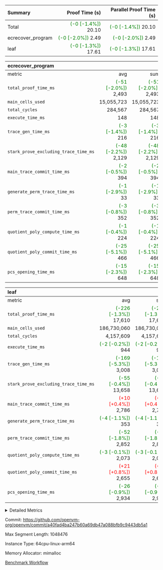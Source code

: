 | Summary | Proof Time (s) | Parallel Proof Time (s) |
|:---|---:|---:|
| Total | <span style='color: green'>(-0 [-1.4%])</span> 20.10 | <span style='color: green'>(-0 [-1.4%])</span> 20.10 |
| ecrecover_program | <span style='color: green'>(-0 [-2.0%])</span> 2.49 | <span style='color: green'>(-0 [-2.0%])</span> 2.49 |
| leaf | <span style='color: green'>(-0 [-1.3%])</span> 17.61 | <span style='color: green'>(-0 [-1.3%])</span> 17.61 |


| ecrecover_program |||||
|:---|---:|---:|---:|---:|
|metric|avg|sum|max|min|
| `total_proof_time_ms ` | <span style='color: green'>(-51 [-2.0%])</span> 2,493 | <span style='color: green'>(-51 [-2.0%])</span> 2,493 | <span style='color: green'>(-51 [-2.0%])</span> 2,493 | <span style='color: green'>(-51 [-2.0%])</span> 2,493 |
| `main_cells_used     ` |  15,055,723 |  15,055,723 |  15,055,723 |  15,055,723 |
| `total_cycles        ` |  284,567 |  284,567 |  284,567 |  284,567 |
| `execute_time_ms     ` |  148 |  148 |  148 |  148 |
| `trace_gen_time_ms   ` | <span style='color: green'>(-3 [-1.4%])</span> 216 | <span style='color: green'>(-3 [-1.4%])</span> 216 | <span style='color: green'>(-3 [-1.4%])</span> 216 | <span style='color: green'>(-3 [-1.4%])</span> 216 |
| `stark_prove_excluding_trace_time_ms` | <span style='color: green'>(-48 [-2.2%])</span> 2,129 | <span style='color: green'>(-48 [-2.2%])</span> 2,129 | <span style='color: green'>(-48 [-2.2%])</span> 2,129 | <span style='color: green'>(-48 [-2.2%])</span> 2,129 |
| `main_trace_commit_time_ms` | <span style='color: green'>(-2 [-0.5%])</span> 394 | <span style='color: green'>(-2 [-0.5%])</span> 394 | <span style='color: green'>(-2 [-0.5%])</span> 394 | <span style='color: green'>(-2 [-0.5%])</span> 394 |
| `generate_perm_trace_time_ms` | <span style='color: green'>(-1 [-2.9%])</span> 33 | <span style='color: green'>(-1 [-2.9%])</span> 33 | <span style='color: green'>(-1 [-2.9%])</span> 33 | <span style='color: green'>(-1 [-2.9%])</span> 33 |
| `perm_trace_commit_time_ms` | <span style='color: green'>(-3 [-0.8%])</span> 352 | <span style='color: green'>(-3 [-0.8%])</span> 352 | <span style='color: green'>(-3 [-0.8%])</span> 352 | <span style='color: green'>(-3 [-0.8%])</span> 352 |
| `quotient_poly_compute_time_ms` | <span style='color: green'>(-1 [-0.4%])</span> 224 | <span style='color: green'>(-1 [-0.4%])</span> 224 | <span style='color: green'>(-1 [-0.4%])</span> 224 | <span style='color: green'>(-1 [-0.4%])</span> 224 |
| `quotient_poly_commit_time_ms` | <span style='color: green'>(-25 [-5.1%])</span> 466 | <span style='color: green'>(-25 [-5.1%])</span> 466 | <span style='color: green'>(-25 [-5.1%])</span> 466 | <span style='color: green'>(-25 [-5.1%])</span> 466 |
| `pcs_opening_time_ms ` | <span style='color: green'>(-15 [-2.3%])</span> 648 | <span style='color: green'>(-15 [-2.3%])</span> 648 | <span style='color: green'>(-15 [-2.3%])</span> 648 | <span style='color: green'>(-15 [-2.3%])</span> 648 |

| leaf |||||
|:---|---:|---:|---:|---:|
|metric|avg|sum|max|min|
| `total_proof_time_ms ` | <span style='color: green'>(-226 [-1.3%])</span> 17,610 | <span style='color: green'>(-226 [-1.3%])</span> 17,610 | <span style='color: green'>(-226 [-1.3%])</span> 17,610 | <span style='color: green'>(-226 [-1.3%])</span> 17,610 |
| `main_cells_used     ` |  186,730,060 |  186,730,060 |  186,730,060 |  186,730,060 |
| `total_cycles        ` |  4,157,609 |  4,157,609 |  4,157,609 |  4,157,609 |
| `execute_time_ms     ` | <span style='color: green'>(-2 [-0.2%])</span> 944 | <span style='color: green'>(-2 [-0.2%])</span> 944 | <span style='color: green'>(-2 [-0.2%])</span> 944 | <span style='color: green'>(-2 [-0.2%])</span> 944 |
| `trace_gen_time_ms   ` | <span style='color: green'>(-169 [-5.3%])</span> 3,008 | <span style='color: green'>(-169 [-5.3%])</span> 3,008 | <span style='color: green'>(-169 [-5.3%])</span> 3,008 | <span style='color: green'>(-169 [-5.3%])</span> 3,008 |
| `stark_prove_excluding_trace_time_ms` | <span style='color: green'>(-55 [-0.4%])</span> 13,658 | <span style='color: green'>(-55 [-0.4%])</span> 13,658 | <span style='color: green'>(-55 [-0.4%])</span> 13,658 | <span style='color: green'>(-55 [-0.4%])</span> 13,658 |
| `main_trace_commit_time_ms` | <span style='color: red'>(+10 [+0.4%])</span> 2,786 | <span style='color: red'>(+10 [+0.4%])</span> 2,786 | <span style='color: red'>(+10 [+0.4%])</span> 2,786 | <span style='color: red'>(+10 [+0.4%])</span> 2,786 |
| `generate_perm_trace_time_ms` | <span style='color: green'>(-4 [-1.1%])</span> 353 | <span style='color: green'>(-4 [-1.1%])</span> 353 | <span style='color: green'>(-4 [-1.1%])</span> 353 | <span style='color: green'>(-4 [-1.1%])</span> 353 |
| `perm_trace_commit_time_ms` | <span style='color: green'>(-52 [-1.8%])</span> 2,852 | <span style='color: green'>(-52 [-1.8%])</span> 2,852 | <span style='color: green'>(-52 [-1.8%])</span> 2,852 | <span style='color: green'>(-52 [-1.8%])</span> 2,852 |
| `quotient_poly_compute_time_ms` | <span style='color: green'>(-3 [-0.1%])</span> 2,073 | <span style='color: green'>(-3 [-0.1%])</span> 2,073 | <span style='color: green'>(-3 [-0.1%])</span> 2,073 | <span style='color: green'>(-3 [-0.1%])</span> 2,073 |
| `quotient_poly_commit_time_ms` | <span style='color: red'>(+21 [+0.8%])</span> 2,655 | <span style='color: red'>(+21 [+0.8%])</span> 2,655 | <span style='color: red'>(+21 [+0.8%])</span> 2,655 | <span style='color: red'>(+21 [+0.8%])</span> 2,655 |
| `pcs_opening_time_ms ` | <span style='color: green'>(-26 [-0.9%])</span> 2,934 | <span style='color: green'>(-26 [-0.9%])</span> 2,934 | <span style='color: green'>(-26 [-0.9%])</span> 2,934 | <span style='color: green'>(-26 [-0.9%])</span> 2,934 |



<details>
<summary>Detailed Metrics</summary>

| group | real_layer_proof_time_ms | num_segments | keygen_time_ms | commit_exe_time_ms |
| --- | --- | --- | --- | --- |
| ecrecover_program |  | 1 | 1,161 | 11 | 
| leaf | 17,751 |  |  |  | 

| group | air_name | quotient_deg | interactions | constraints |
| --- | --- | --- | --- | --- |
| ecrecover_program | AccessAdapterAir<16> | 4 | 5 | 11 | 
| ecrecover_program | AccessAdapterAir<2> | 4 | 5 | 11 | 
| ecrecover_program | AccessAdapterAir<32> | 4 | 5 | 11 | 
| ecrecover_program | AccessAdapterAir<4> | 4 | 5 | 11 | 
| ecrecover_program | AccessAdapterAir<64> | 4 | 5 | 11 | 
| ecrecover_program | AccessAdapterAir<8> | 4 | 5 | 11 | 
| ecrecover_program | BitwiseOperationLookupAir<8> | 2 | 2 | 4 | 
| ecrecover_program | KeccakVmAir | 4 | 321 | 4,380 | 
| ecrecover_program | MemoryMerkleAir<8> | 4 | 4 | 38 | 
| ecrecover_program | PersistentBoundaryAir<8> | 4 | 3 | 5 | 
| ecrecover_program | PhantomAir | 4 | 3 | 4 | 
| ecrecover_program | Poseidon2PeripheryAir<BabyBearParameters>, 1> | 2 | 1 | 286 | 
| ecrecover_program | ProgramAir | 1 | 1 | 4 | 
| ecrecover_program | RangeTupleCheckerAir<2> | 1 | 1 | 4 | 
| ecrecover_program | Rv32HintStoreAir | 4 | 19 | 21 | 
| ecrecover_program | VariableRangeCheckerAir | 1 | 1 | 4 | 
| ecrecover_program | VmAirWrapper<Rv32BaseAluAdapterAir, BaseAluCoreAir<4, 8> | 4 | 19 | 30 | 
| ecrecover_program | VmAirWrapper<Rv32BaseAluAdapterAir, LessThanCoreAir<4, 8> | 4 | 17 | 35 | 
| ecrecover_program | VmAirWrapper<Rv32BaseAluAdapterAir, ShiftCoreAir<4, 8> | 4 | 23 | 84 | 
| ecrecover_program | VmAirWrapper<Rv32BranchAdapterAir, BranchEqualCoreAir<4> | 4 | 11 | 17 | 
| ecrecover_program | VmAirWrapper<Rv32BranchAdapterAir, BranchLessThanCoreAir<4, 8> | 4 | 13 | 32 | 
| ecrecover_program | VmAirWrapper<Rv32CondRdWriteAdapterAir, Rv32JalLuiCoreAir> | 4 | 10 | 15 | 
| ecrecover_program | VmAirWrapper<Rv32IsEqualModAdapterAir<2, 1, 32, 32>, ModularIsEqualCoreAir<32, 4, 8> | 4 | 25 | 217 | 
| ecrecover_program | VmAirWrapper<Rv32JalrAdapterAir, Rv32JalrCoreAir> | 4 | 16 | 16 | 
| ecrecover_program | VmAirWrapper<Rv32LoadStoreAdapterAir, LoadSignExtendCoreAir<4, 8> | 4 | 18 | 21 | 
| ecrecover_program | VmAirWrapper<Rv32LoadStoreAdapterAir, LoadStoreCoreAir<4> | 4 | 17 | 27 | 
| ecrecover_program | VmAirWrapper<Rv32MultAdapterAir, DivRemCoreAir<4, 8> | 4 | 25 | 72 | 
| ecrecover_program | VmAirWrapper<Rv32MultAdapterAir, MulHCoreAir<4, 8> | 4 | 24 | 23 | 
| ecrecover_program | VmAirWrapper<Rv32MultAdapterAir, MultiplicationCoreAir<4, 8> | 4 | 19 | 13 | 
| ecrecover_program | VmAirWrapper<Rv32RdWriteAdapterAir, Rv32AuipcCoreAir> | 4 | 11 | 12 | 
| ecrecover_program | VmAirWrapper<Rv32VecHeapAdapterAir<1, 2, 2, 32, 32>, FieldExpressionCoreAir> | 4 | 411 | 378 | 
| ecrecover_program | VmAirWrapper<Rv32VecHeapAdapterAir<2, 1, 1, 32, 32>, FieldExpressionCoreAir> | 4 | 156 | 150 | 
| ecrecover_program | VmAirWrapper<Rv32VecHeapAdapterAir<2, 2, 2, 32, 32>, FieldExpressionCoreAir> | 4 | 422 | 351 | 
| ecrecover_program | VmConnectorAir | 4 | 3 | 8 | 
| leaf | AccessAdapterAir<2> | 4 | 5 | 11 | 
| leaf | AccessAdapterAir<4> | 4 | 5 | 11 | 
| leaf | AccessAdapterAir<8> | 4 | 5 | 11 | 
| leaf | FriReducedOpeningAir | 4 | 31 | 52 | 
| leaf | NativePoseidon2Air<BabyBearParameters>, 1> | 4 | 176 | 555 | 
| leaf | PhantomAir | 4 | 3 | 4 | 
| leaf | ProgramAir | 1 | 1 | 4 | 
| leaf | VariableRangeCheckerAir | 1 | 1 | 4 | 
| leaf | VmAirWrapper<AluNativeAdapterAir, FieldArithmeticCoreAir> | 4 | 15 | 23 | 
| leaf | VmAirWrapper<BranchNativeAdapterAir, BranchEqualCoreAir<1> | 4 | 11 | 22 | 
| leaf | VmAirWrapper<JalNativeAdapterAir, JalCoreAir> | 4 | 7 | 6 | 
| leaf | VmAirWrapper<NativeAdapterAir<2, 0>, PublicValuesCoreAir> | 4 | 11 | 23 | 
| leaf | VmAirWrapper<NativeLoadStoreAdapterAir<1>, NativeLoadStoreCoreAir<1> | 4 | 15 | 16 | 
| leaf | VmAirWrapper<NativeLoadStoreAdapterAir<4>, NativeLoadStoreCoreAir<4> | 4 | 15 | 16 | 
| leaf | VmAirWrapper<NativeVectorizedAdapterAir<4>, FieldExtensionCoreAir> | 4 | 15 | 23 | 
| leaf | VmConnectorAir | 4 | 3 | 8 | 
| leaf | VolatileBoundaryAir | 4 | 4 | 16 | 

| group | air_name | idx | rows | prep_cols | perm_cols | main_cols | cells |
| --- | --- | --- | --- | --- | --- | --- | --- |
| leaf | AccessAdapterAir<2> | 0 | 1,048,576 |  | 12 | 11 | 24,117,248 | 
| leaf | AccessAdapterAir<4> | 0 | 524,288 |  | 12 | 13 | 13,107,200 | 
| leaf | AccessAdapterAir<8> | 0 | 512 |  | 12 | 17 | 14,848 | 
| leaf | FriReducedOpeningAir | 0 | 1,048,576 |  | 36 | 25 | 63,963,136 | 
| leaf | NativePoseidon2Air<BabyBearParameters>, 1> | 0 | 131,072 |  | 216 | 399 | 80,609,280 | 
| leaf | PhantomAir | 0 | 32,768 |  | 8 | 6 | 458,752 | 
| leaf | ProgramAir | 0 | 1,048,576 |  | 8 | 10 | 18,874,368 | 
| leaf | VariableRangeCheckerAir | 0 | 262,144 | 2 | 8 | 1 | 2,359,296 | 
| leaf | VmAirWrapper<AluNativeAdapterAir, FieldArithmeticCoreAir> | 0 | 2,097,152 |  | 20 | 29 | 102,760,448 | 
| leaf | VmAirWrapper<BranchNativeAdapterAir, BranchEqualCoreAir<1> | 0 | 1,048,576 |  | 16 | 23 | 40,894,464 | 
| leaf | VmAirWrapper<JalNativeAdapterAir, JalCoreAir> | 0 | 65,536 |  | 12 | 9 | 1,376,256 | 
| leaf | VmAirWrapper<NativeAdapterAir<2, 0>, PublicValuesCoreAir> | 0 | 64 |  | 16 | 23 | 2,496 | 
| leaf | VmAirWrapper<NativeLoadStoreAdapterAir<1>, NativeLoadStoreCoreAir<1> | 0 | 1,048,576 |  | 24 | 22 | 48,234,496 | 
| leaf | VmAirWrapper<NativeLoadStoreAdapterAir<4>, NativeLoadStoreCoreAir<4> | 0 | 131,072 |  | 24 | 31 | 7,208,960 | 
| leaf | VmAirWrapper<NativeVectorizedAdapterAir<4>, FieldExtensionCoreAir> | 0 | 262,144 |  | 20 | 38 | 15,204,352 | 
| leaf | VmConnectorAir | 0 | 2 | 1 | 8 | 4 | 24 | 
| leaf | VolatileBoundaryAir | 0 | 2,097,152 |  | 8 | 11 | 39,845,888 | 

| group | air_name | segment | rows | prep_cols | perm_cols | main_cols | cells |
| --- | --- | --- | --- | --- | --- | --- | --- |
| ecrecover_program | AccessAdapterAir<16> | 0 | 16,384 |  | 12 | 25 | 606,208 | 
| ecrecover_program | AccessAdapterAir<2> | 0 | 256 |  | 12 | 11 | 5,888 | 
| ecrecover_program | AccessAdapterAir<32> | 0 | 8,192 |  | 12 | 41 | 434,176 | 
| ecrecover_program | AccessAdapterAir<4> | 0 | 128 |  | 12 | 13 | 3,200 | 
| ecrecover_program | AccessAdapterAir<8> | 0 | 32,768 |  | 12 | 17 | 950,272 | 
| ecrecover_program | BitwiseOperationLookupAir<8> | 0 | 65,536 | 3 | 8 | 2 | 655,360 | 
| ecrecover_program | KeccakVmAir | 0 | 128 |  | 532 | 3,163 | 472,960 | 
| ecrecover_program | MemoryMerkleAir<8> | 0 | 4,096 |  | 12 | 32 | 180,224 | 
| ecrecover_program | PersistentBoundaryAir<8> | 0 | 4,096 |  | 8 | 20 | 114,688 | 
| ecrecover_program | PhantomAir | 0 | 64 |  | 8 | 6 | 896 | 
| ecrecover_program | Poseidon2PeripheryAir<BabyBearParameters>, 1> | 0 | 4,096 |  | 8 | 300 | 1,261,568 | 
| ecrecover_program | ProgramAir | 0 | 16,384 |  | 8 | 10 | 294,912 | 
| ecrecover_program | RangeTupleCheckerAir<2> | 0 | 524,288 | 2 | 8 | 1 | 4,718,592 | 
| ecrecover_program | Rv32HintStoreAir | 0 | 256 |  | 24 | 32 | 14,336 | 
| ecrecover_program | VariableRangeCheckerAir | 0 | 262,144 | 2 | 8 | 1 | 2,359,296 | 
| ecrecover_program | VmAirWrapper<Rv32BaseAluAdapterAir, BaseAluCoreAir<4, 8> | 0 | 131,072 |  | 28 | 36 | 8,388,608 | 
| ecrecover_program | VmAirWrapper<Rv32BaseAluAdapterAir, LessThanCoreAir<4, 8> | 0 | 2,048 |  | 24 | 37 | 124,928 | 
| ecrecover_program | VmAirWrapper<Rv32BaseAluAdapterAir, ShiftCoreAir<4, 8> | 0 | 16,384 |  | 28 | 53 | 1,327,104 | 
| ecrecover_program | VmAirWrapper<Rv32BranchAdapterAir, BranchEqualCoreAir<4> | 0 | 16,384 |  | 16 | 26 | 688,128 | 
| ecrecover_program | VmAirWrapper<Rv32BranchAdapterAir, BranchLessThanCoreAir<4, 8> | 0 | 32,768 |  | 20 | 32 | 1,703,936 | 
| ecrecover_program | VmAirWrapper<Rv32CondRdWriteAdapterAir, Rv32JalLuiCoreAir> | 0 | 8,192 |  | 16 | 18 | 278,528 | 
| ecrecover_program | VmAirWrapper<Rv32IsEqualModAdapterAir<2, 1, 32, 32>, ModularIsEqualCoreAir<32, 4, 8> | 0 | 4,096 |  | 32 | 166 | 811,008 | 
| ecrecover_program | VmAirWrapper<Rv32JalrAdapterAir, Rv32JalrCoreAir> | 0 | 8,192 |  | 20 | 28 | 393,216 | 
| ecrecover_program | VmAirWrapper<Rv32LoadStoreAdapterAir, LoadSignExtendCoreAir<4, 8> | 0 | 4,096 |  | 28 | 35 | 258,048 | 
| ecrecover_program | VmAirWrapper<Rv32LoadStoreAdapterAir, LoadStoreCoreAir<4> | 0 | 131,072 |  | 28 | 40 | 8,912,896 | 
| ecrecover_program | VmAirWrapper<Rv32MultAdapterAir, MulHCoreAir<4, 8> | 0 | 8 |  | 40 | 39 | 632 | 
| ecrecover_program | VmAirWrapper<Rv32MultAdapterAir, MultiplicationCoreAir<4, 8> | 0 | 4,096 |  | 28 | 31 | 241,664 | 
| ecrecover_program | VmAirWrapper<Rv32RdWriteAdapterAir, Rv32AuipcCoreAir> | 0 | 4,096 |  | 16 | 21 | 151,552 | 
| ecrecover_program | VmAirWrapper<Rv32VecHeapAdapterAir<1, 2, 2, 32, 32>, FieldExpressionCoreAir> | 0 | 2,048 |  | 416 | 543 | 1,964,032 | 
| ecrecover_program | VmAirWrapper<Rv32VecHeapAdapterAir<2, 1, 1, 32, 32>, FieldExpressionCoreAir> | 0 | 32 |  | 160 | 261 | 13,472 | 
| ecrecover_program | VmAirWrapper<Rv32VecHeapAdapterAir<2, 2, 2, 32, 32>, FieldExpressionCoreAir> | 0 | 1,024 |  | 428 | 619 | 1,072,128 | 
| ecrecover_program | VmConnectorAir | 0 | 2 | 1 | 8 | 4 | 24 | 

| group | idx | trace_gen_time_ms | total_proof_time_ms | total_cycles | total_cells | stark_prove_excluding_trace_time_ms | quotient_poly_compute_time_ms | quotient_poly_commit_time_ms | perm_trace_commit_time_ms | pcs_opening_time_ms | main_trace_commit_time_ms | main_cells_used | generate_perm_trace_time_ms | execute_time_ms |
| --- | --- | --- | --- | --- | --- | --- | --- | --- | --- | --- | --- | --- | --- | --- |
| leaf | 0 | 3,008 | 17,610 | 4,157,609 | 459,031,512 | 13,658 | 2,073 | 2,655 | 2,852 | 2,934 | 2,786 | 186,730,060 | 353 | 944 | 

| group | segment | trace_gen_time_ms | total_proof_time_ms | total_cycles | total_cells | stark_prove_excluding_trace_time_ms | quotient_poly_compute_time_ms | quotient_poly_commit_time_ms | perm_trace_commit_time_ms | pcs_opening_time_ms | main_trace_commit_time_ms | main_cells_used | generate_perm_trace_time_ms | execute_time_ms |
| --- | --- | --- | --- | --- | --- | --- | --- | --- | --- | --- | --- | --- | --- | --- |
| ecrecover_program | 0 | 216 | 2,493 | 284,567 | 38,417,467 | 2,129 | 224 | 466 | 352 | 648 | 394 | 15,055,723 | 33 | 148 | 

</details>


Commit: https://github.com/openvm-org/openvm/commit/a40fad4ba247b60a69db47a088bfb9c9443db5a1

Max Segment Length: 1048476

Instance Type: 64cpu-linux-arm64

Memory Allocator: mimalloc

[Benchmark Workflow](https://github.com/openvm-org/openvm/actions/runs/13093255902)
